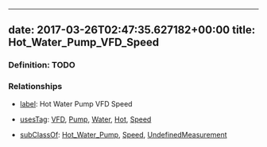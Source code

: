 
---
date: 2017-03-26T02:47:35.627182+00:00
title: Hot_Water_Pump_VFD_Speed
---
### Definition: TODO

### Relationships

* [label](http://www.w3.org/2000/01/rdf-schema#label): Hot Water Pump VFD Speed

* [usesTag](https://brickschema.org/schema/1.0/BrickFrame#usesTag): [VFD](https://brickschema.org/schema/1.0/BrickTag#VFD), [Pump](https://brickschema.org/schema/1.0/BrickTag#Pump), [Water](https://brickschema.org/schema/1.0/BrickTag#Water), [Hot](https://brickschema.org/schema/1.0/BrickTag#Hot), [Speed](https://brickschema.org/schema/1.0/BrickTag#Speed)

* [subClassOf](http://www.w3.org/2000/01/rdf-schema#subClassOf): [Hot_Water_Pump](https://brickschema.org/schema/1.0/Brick#Hot_Water_Pump), [Speed](https://brickschema.org/schema/1.0/Brick#Speed), [UndefinedMeasurement](https://brickschema.org/schema/1.0/Brick#UndefinedMeasurement)

